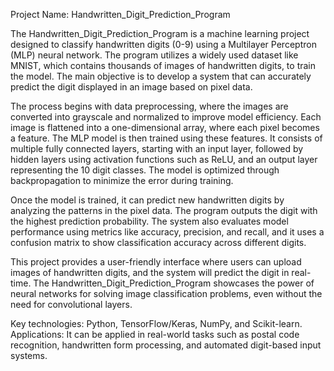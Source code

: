 Project Name: Handwritten_Digit_Prediction_Program

The Handwritten_Digit_Prediction_Program is a machine learning project designed to classify handwritten digits (0-9) using a Multilayer Perceptron (MLP) neural network. The program utilizes a widely used dataset like MNIST, which contains thousands of images of handwritten digits, to train the model. The main objective is to develop a system that can accurately predict the digit displayed in an image based on pixel data.

The process begins with data preprocessing, where the images are converted into grayscale and normalized to improve model efficiency. Each image is flattened into a one-dimensional array, where each pixel becomes a feature. The MLP model is then trained using these features. It consists of multiple fully connected layers, starting with an input layer, followed by hidden layers using activation functions such as ReLU, and an output layer representing the 10 digit classes. The model is optimized through backpropagation to minimize the error during training.

Once the model is trained, it can predict new handwritten digits by analyzing the patterns in the pixel data. The program outputs the digit with the highest prediction probability. The system also evaluates model performance using metrics like accuracy, precision, and recall, and it uses a confusion matrix to show classification accuracy across different digits.

This project provides a user-friendly interface where users can upload images of handwritten digits, and the system will predict the digit in real-time. The Handwritten_Digit_Prediction_Program showcases the power of neural networks for solving image classification problems, even without the need for convolutional layers.

Key technologies: Python, TensorFlow/Keras, NumPy, and Scikit-learn.
Applications: It can be applied in real-world tasks such as postal code recognition, handwritten form processing, and automated digit-based input systems.






